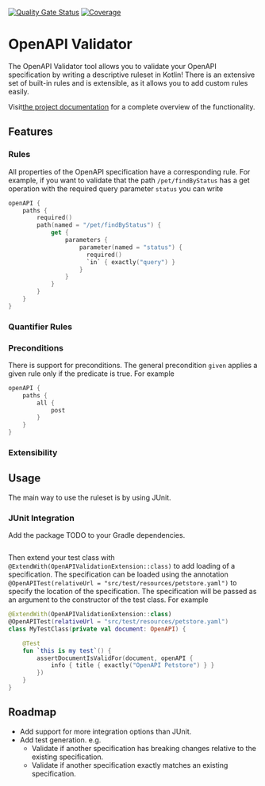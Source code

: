 [![Quality Gate Status](https://sonarcloud.io/api/project_badges/measure?project=stefankoppier_openapi-validator&metric=alert_status)](https://sonarcloud.io/summary/new_code?id=stefankoppier_openapi-validator)
[![Coverage](https://sonarcloud.io/api/project_badges/measure?project=stefankoppier_openapi-validator&metric=coverage)](https://sonarcloud.io/summary/new_code?id=stefankoppier_openapi-validator)

# OpenAPI Validator

The OpenAPI Validator tool allows you to validate your OpenAPI specification by writing a descriptive ruleset in Kotlin!
There is an extensive set of built-in rules and is extensible, as it allows you to add custom rules easily. 

Visit[the project documentation](https://stefankoppier.github.io/openapi-validator/) for a complete overview of the 
functionality.

## Features

### Rules
All properties of the OpenAPI specification have a corresponding rule. For example, if you want to validate that the
path `/pet/findByStatus` has a get operation with the required query parameter `status` you can write
```kotlin
openAPI {
    paths {
        required()
        path(named = "/pet/findByStatus") {
            get { 
                parameters {
                    parameter(named = "status") {
                      required()
                      `in` { exactly("query") }
                    }
                }
            }
        }
    }
}
```



### Quantifier Rules

### Preconditions
There is support for preconditions. The general precondition `given` applies a given rule only if
the predicate is true. For example
```kotlin
openAPI {
    paths {
        all {
            post
        }
    }
}
```

### Extensibility

## Usage

The main way to use the ruleset is by using JUnit. 

### JUnit Integration

Add the package TODO to your Gradle dependencies.

```kotlin
```

Then extend your test class with `@ExtendWith(OpenAPIValidationExtension::class)` to add loading of a specification. The
specification can be loaded using the annotation `@OpenAPITest(relativeUrl = "src/test/resources/petstore.yaml")` to 
specify the location of the specification. The specification will be passed as an argument to the constructor of the test
class. For example
```kotlin
@ExtendWith(OpenAPIValidationExtension::class)
@OpenAPITest(relativeUrl = "src/test/resources/petstore.yaml")
class MyTestClass(private val document: OpenAPI) {

    @Test
    fun `this is my test`() {
        assertDocumentIsValidFor(document, openAPI {
            info { title { exactly("OpenAPI Petstore") } }
        })
    }
}
```

## Roadmap

- Add support for more integration options than JUnit.
- Add test generation. e.g.
  - Validate if another specification has breaking changes relative to the existing specification.
  - Validate if another specification exactly matches an existing specification. 